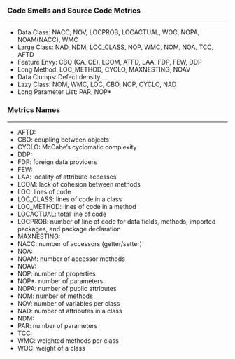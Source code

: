 ### Code Smells and Source Code Metrics

---

* Data Class: NACC, NOV, LOCPROB, LOCACTUAL, WOC, NOPA, NOAM(NACC), WMC
* Large Class: NAD, NDM, LOC\_CLASS, NOP, WMC, NOM, NOA, TCC, AFTD
* Feature Envy: CBO (CA, CE), LCOM, ATFD, LAA, FDP, FEW, DDP
* Long Method: LOC\_METHOD, CYCLO, MAXNESTING, NOAV
* Data Clumps: Defect density
* Lazy Class: NOM, WMC, LOC, CBO, NOP, CYCLO, NAD
* Long Parameter List: PAR, NOP*

### Metrics Names

---

* AFTD:
* CBO: coupling between objects
* CYCLO: McCabe’s cyclomatic complexity
* DDP:
* FDP: foreign data providers
* FEW:
* LAA: locality of attribute accesses
* LCOM: lack of cohesion between methods
* LOC: lines of code
* LOC_CLASS: lines of code in a class
* LOC_METHOD: lines of code in a method
* LOCACTUAL: total line of code
* LOCPROB: number of line of code for data fields, methods, imported packages, and package declaration
* MAXNESTING:
* NACC: number of accessors (getter/setter)
* NOA: 
* NOAM: number of accessor methods
* NOAV:
* NOP: number of properties
* NOP*: number of parameters
* NOPA: number of public attributes
* NOM: number of methods
* NOV: number of variables per class
* NAD: number of attributes in a class
* NDM: 
* PAR: number of parameters
* TCC:
* WMC: weighted methods per class
* WOC: weight of a class